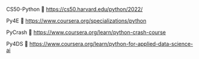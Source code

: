 CS50-Python  🥇 https://cs50.harvard.edu/python/2022/

Py4E         🥇 https://www.coursera.org/specializations/python

PyCrash      🥇 https://www.coursera.org/learn/python-crash-course

Py4DS        🥇 https://www.coursera.org/learn/python-for-applied-data-science-ai
